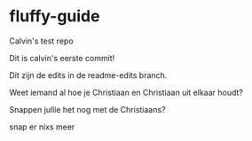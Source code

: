 # fluffy-guide
Calvin's test repo

Dit is calvin's eerste commit!

Dit zijn de edits in de readme-edits branch.

Weet iemand al hoe je Christiaan en Christiaan uit elkaar houdt?

Snappen jullie het nog met de Christiaans?

snap er nixs meer

